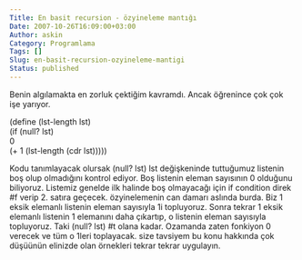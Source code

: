 ```yaml
---
Title: En basit recursion - özyineleme mantığı
Date: 2007-10-26T16:09:00+03:00
Author: askin
Category: Programlama
Tags: []
Slug: en-basit-recursion-ozyineleme-mantigi
Status: published
---
```


Benin algılamakta en zorluk çektiğim kavramdı. Ancak öğrenince çok çok işe yarıyor.

(define (lst-length lst)  
(if (null? lst)  
0  
(+ 1 (lst-length (cdr lst)))))

Kodu tanımlayacak olursak (null? lst) lst değişkeninde tuttuğumuz listenin boş olup olmadığını kontrol ediyor. Boş listenin eleman sayısının 0 olduğunu biliyoruz. Listemiz genelde ilk halinde boş olmayacağı için if condition direk \#f verip 2. satıra geçecek. özyinelemenin can damarı aslında burda. Biz 1 eksik elemanlı listenin eleman sayısıyla 1i topluyoruz. Sonra tekrar 1 eksik elemanlı listenin 1 elemanını daha çıkartıp, o listenin eleman sayısıyla topluyoruz. Taki (null? lst) \#t olana kadar. Ozamanda zaten fonkiyon 0 verecek ve tüm o 1leri toplayacak. size tavsiyem bu konu hakkında çok düşüünün elinizde olan örnekleri tekrar tekrar uygulayın.
